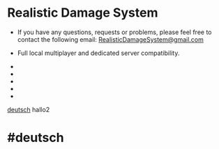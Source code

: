 # Realistic Damage System

- If you have any questions, requests or problems, please feel free to contact the following email: RealisticDamageSystem@gmail.com
- Full local multiplayer and dedicated server compatibility.

-
-
-
-
-
[deutsch](#deutsch)
hallo2










# #deutsch
